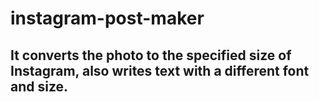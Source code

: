 # instagram-post-maker
## It converts the photo to the specified size of Instagram, also writes text with a different font and size.
